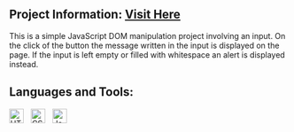 ## Project Information: [Visit Here](https://basicwebjsprojects.netlify.app/4.%20the%20message/)

This is a simple JavaScript DOM manipulation project involving an input. On the click of the button the message written in the input is displayed on the page. If the input is left empty or filled with whitespace an alert is displayed instead.

## Languages and Tools:

<img align="left" alt="HTML5" width="26px" src="https://cdn.jsdelivr.net/gh/devicons/devicon/icons/html5/html5-original.svg" style="padding-right:10px;" />
<img align="left" alt="CSS3" width="26px" src="https://cdn.jsdelivr.net/gh/devicons/devicon/icons/css3/css3-original.svg" style="padding-right:10px;" />
<img align="left" alt="JavaScript" width="26px" src="https://cdn.jsdelivr.net/gh/devicons/devicon/icons/javascript/javascript-original.svg" style="padding-right:10px;" />
